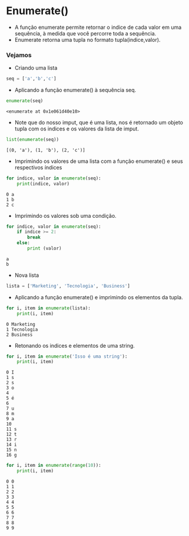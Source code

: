 # Enumerate()

* A função enumerate permite retornar o indice de cada valor em uma sequência, à medida que você percorre toda a sequência.
* Enumerate retorna uma tupla no formato tupla(indice,valor).

### Vejamos 

* Criando uma lista


```python
seq = ['a','b','c']
```

* Aplicando a função enumerate() à sequência seq. 


```python
enumerate(seq)
```




    <enumerate at 0x1e061d40e10>



* Note que do nosso imput, que é uma lista, nos é retornado um objeto tupla com os indices e os valores da lista de imput.


```python
list(enumerate(seq))
```




    [(0, 'a'), (1, 'b'), (2, 'c')]



* Imprimindo os valores de uma lista com a função enumerate() e seus respectivos índices


```python
for indice, valor in enumerate(seq):
    print(indice, valor)
```

    0 a
    1 b
    2 c
    

* Imprimindo os valores sob uma condição.


```python
for indice, valor in enumerate(seq):
    if indice >= 2:
        break
    else:
        print (valor)
```

    a
    b
    

* Nova lista


```python
lista = ['Marketing', 'Tecnologia', 'Business']
```

* Aplicando a função enumerate() e imprimindo os elementos da tupla.


```python
for i, item in enumerate(lista):
    print(i, item)
```

    0 Marketing
    1 Tecnologia
    2 Business
    

* Retonando os indices e elementos de uma string.


```python
for i, item in enumerate('Isso é uma string'):
    print(i, item)
```

    0 I
    1 s
    2 s
    3 o
    4  
    5 é
    6  
    7 u
    8 m
    9 a
    10  
    11 s
    12 t
    13 r
    14 i
    15 n
    16 g
    


```python
for i, item in enumerate(range(10)):
    print(i, item)
```

    0 0
    1 1
    2 2
    3 3
    4 4
    5 5
    6 6
    7 7
    8 8
    9 9
    
